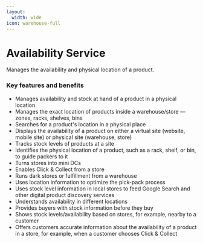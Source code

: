 ```yaml
---
layout:
  width: wide
icon: warehouse-full
---
```


# Availability Service

Manages the availability and physical location of a product.

### Key features and benefits

* Manages availability and stock at hand of a product in a physical location
* Manages the exact location of products inside a warehouse/store — zones, racks, shelves, bins
* Searches for a product's location in a physical place
* Displays the availability of a product on either a virtual site (website, mobile site) or physical site (warehouse, store)
* Tracks stock levels of products at a site
* Identifies the physical location of a product, such as a rack, shelf, or bin, to guide packers to it
* Turns stores into mini DCs
* Enables Click & Collect from a store
* Runs dark stores or fulfillment from a warehouse
* Uses location information to optimize the pick-pack process
* Uses stock level information in local stores to feed Google Search and other digital product discovery services
* Understands availability in different locations
* Provides buyers with stock information before they buy
* Shows stock levels/availability based on stores, for example, nearby to a customer
* Offers customers accurate information about the availability of a product in a store, for example, when a customer chooses Click & Collect
